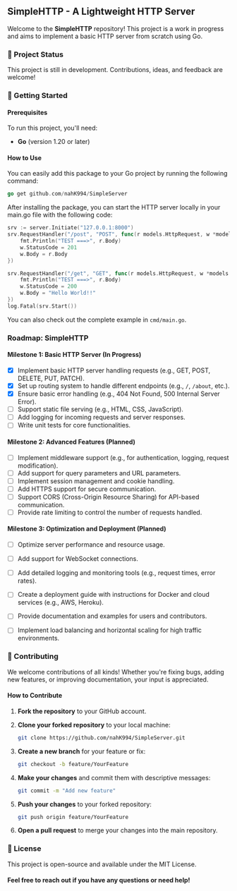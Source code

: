 ## SimpleHTTP - A Lightweight HTTP Server

Welcome to the **SimpleHTTP** repository! This project is a work in progress and aims to implement a basic HTTP server from scratch using Go.

### 🚧 Project Status

This project is still in development. Contributions, ideas, and feedback are welcome!

### 🚀 Getting Started

#### Prerequisites

To run this project, you'll need:

- **Go** (version 1.20 or later)

#### How to Use

You can easily add this package to your Go project by running the following command:

```go
go get github.com/nahK994/SimpleServer
```

After installing the package, you can start the HTTP server locally in your main.go file with the following code:

```go
srv := server.Initiate("127.0.0.1:8000")
srv.RequestHandler("/post", "POST", func(r models.HttpRequest, w *models.HttpResponse) {
    fmt.Println("TEST ===>", r.Body)
    w.StatusCode = 201
    w.Body = r.Body
})

srv.RequestHandler("/get", "GET", func(r models.HttpRequest, w *models.HttpResponse) {
    fmt.Println("TEST ===>", r.Body)
    w.StatusCode = 200
    w.Body = "Hello World!!"
})
log.Fatal(srv.Start())
```

You can also check out the complete example in `cmd/main.go`.

### Roadmap: SimpleHTTP

#### Milestone 1: Basic HTTP Server (In Progress)
- [x] Implement basic HTTP server handling requests (e.g., GET, POST, DELETE, PUT, PATCH).
- [x] Set up routing system to handle different endpoints (e.g., `/`, `/about`, etc.).
- [x] Ensure basic error handling (e.g., 404 Not Found, 500 Internal Server Error).
- [ ] Support static file serving (e.g., HTML, CSS, JavaScript).
- [ ] Add logging for incoming requests and server responses.
- [ ] Write unit tests for core functionalities.

#### Milestone 2: Advanced Features (Planned)
- [ ] Implement middleware support (e.g., for authentication, logging, request modification).
- [ ] Add support for query parameters and URL parameters.
- [ ] Implement session management and cookie handling.
- [ ] Add HTTPS support for secure communication.
- [ ] Support CORS (Cross-Origin Resource Sharing) for API-based communication.
- [ ] Provide rate limiting to control the number of requests handled.

#### Milestone 3: Optimization and Deployment (Planned)
- [ ] Optimize server performance and resource usage.
- [ ] Add support for WebSocket connections.
- [ ] Add detailed logging and monitoring tools (e.g., request times, error rates).
- [ ] Create a deployment guide with instructions for Docker and cloud services (e.g., AWS, Heroku).
- [ ] Provide documentation and examples for users and contributors.
- [ ] Implement load balancing and horizontal scaling for high traffic environments.


### 🤝 Contributing

We welcome contributions of all kinds! Whether you're fixing bugs, adding new features, or improving documentation, your input is appreciated.

#### How to Contribute

1. **Fork the repository** to your GitHub account.
2. **Clone your forked repository** to your local machine:

   ```bash
   git clone https://github.com/nahK994/SimpleServer.git
   ```
   
4. **Create a new branch** for your feature or fix:
    ```bash
    git checkout -b feature/YourFeature
    ```
5. **Make your changes** and commit them with descriptive messages:
    ```bash
    git commit -m "Add new feature"
    ```
6. **Push your changes** to your forked repository:
    ```bash
    git push origin feature/YourFeature
    ```
7. **Open a pull request** to merge your changes into the main repository.



### 📝 License

This project is open-source and available under the MIT License.


#### Feel free to reach out if you have any questions or need help!
